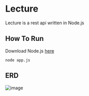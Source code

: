 # Lecture

Lecture is a rest api written in Node.js

## How To Run

Download Node.js [here](https://nodejs.org/en/download/)

```
node app.js
```

## ERD
![image](https://user-images.githubusercontent.com/45909171/147907734-b527f2e4-5f26-4304-8585-5ee27769f87a.png)
